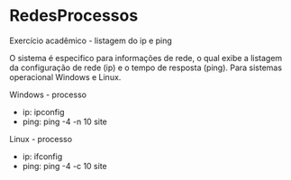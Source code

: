 # RedesProcessos

Exercício acadêmico - listagem do ip e ping

O sistema é especifico para informações de rede, o qual exibe a listagem da configuração de rede (ip) e o tempo de resposta (ping). Para sistemas operacional Windows e Linux.

Windows - processo

- ip: ipconfig
- ping: ping -4 -n 10 site

Linux - processo

- ip: ifconfig
- ping: ping -4 -c 10 site

